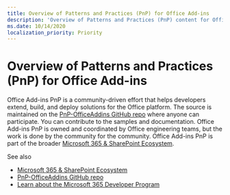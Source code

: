 ```yaml
---
title: Overview of Patterns and Practices (PnP) for Office Add-ins
description: 'Overview of Patterns and Practices (PnP) content for Office Add-in developers.'
ms.date: 10/14/2020
localization_priority: Priority
---
```


# Overview of Patterns and Practices (PnP) for Office Add-ins

Office Add-ins PnP is a community-driven effort that helps developers extend, build, and deploy solutions for the Office platform. The source is maintained on the [PnP-OfficeAddins GitHub repo](https://github.com/OfficeDev/PnP-OfficeAddins) where anyone can participate. You can contribute to the samples and documentation. Office Add-ins PnP is owned and coordinated by Office engineering teams, but the work is done by the community for the community. Office Add-ins PnP is part of the broader [Microsoft 365 & SharePoint Ecosystem](https://developer.microsoft.com/office/blogs/microsoft-365-sharepoint-ecosystem-pnp-august-2020-update/).

See also
- [Microsoft 365 & SharePoint Ecosystem](https://developer.microsoft.com/office/blogs/microsoft-365-sharepoint-ecosystem-pnp-august-2020-update/)
- [PnP-OfficeAddins GitHub repo](https://github.com/OfficeDev/PnP-OfficeAddins)
- [Learn about the Microsoft 365 Developer Program](https://developer.microsoft.com/microsoft-365/dev-program)
